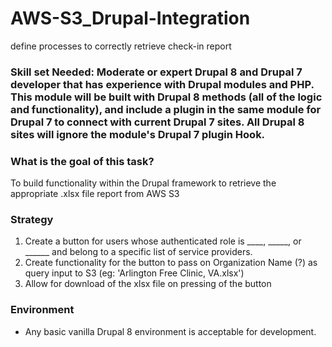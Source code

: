 # AWS-S3_Drupal-Integration
define processes to correctly retrieve check-in report

### Skill set Needed: Moderate or expert Drupal 8 and Drupal 7 developer that has experience with Drupal modules and PHP. This module will be built with Drupal 8 methods (all of the logic and functionality), and include a plugin in the same module for Drupal 7 to connect with current Drupal 7 sites. All Drupal 8 sites will ignore the module's Drupal 7 plugin Hook.

### What is the goal of this task?
To build functionality within the Drupal framework to retrieve the appropriate .xlsx file report from AWS S3

### Strategy
1. Create a button for users whose authenticated role is ____, _____, or ______ and belong to a specific list of service providers.
2. Create functionality for the button to pass on Organization Name (?) as query input to S3 (eg: 'Arlington Free Clinic, VA.xlsx')
3. Allow for download of the xlsx file on pressing of the button

### Environment
* Any basic vanilla Drupal 8 environment is acceptable for development. 
